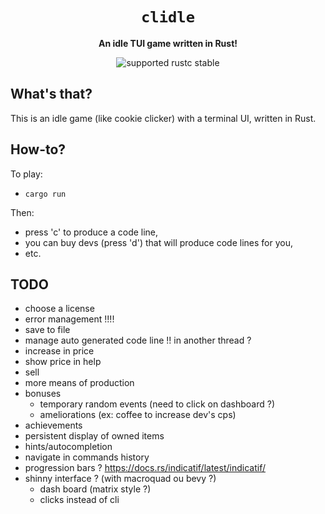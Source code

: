 <div align="center">
  <h1><code>clidle</code></h1>

  <p>
    <strong>An idle TUI game written in Rust!</strong>
  </p>

  <p>
    <img src="https://img.shields.io/badge/rustc-stable+-green.svg" alt="supported rustc stable" />
  </p>
</div>

## What's that?

This is an idle game (like cookie clicker) with a terminal UI, written in Rust.

## How-to?

To play:

- `cargo run`

Then:

- press 'c' to produce a code line,
- you can buy devs (press 'd') that will produce code lines for you,
- etc.

## TODO

- choose a license
- error management !!!! 
- save to file
- manage auto generated code line !! in another thread ?
- increase in price
- show price in help
- sell
- more means of production
- bonuses 
    - temporary random events (need to click on dashboard ?)
    - ameliorations (ex: coffee to increase dev's cps)
- achievements
- persistent display of owned items
- hints/autocompletion
- navigate in commands history
- progression bars ? https://docs.rs/indicatif/latest/indicatif/
- shinny interface ? (with macroquad ou bevy ?)
    - dash board (matrix style ?)
    - clicks instead of cli
